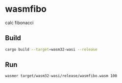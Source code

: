 # wasmfibo

calc fibonacci

## Build

```sh
cargo build --target=wasm32-wasi --release
```

## Run

```sh
wasmer target/wasm32-wasi/release/wasmfibo.wasm 100
```
